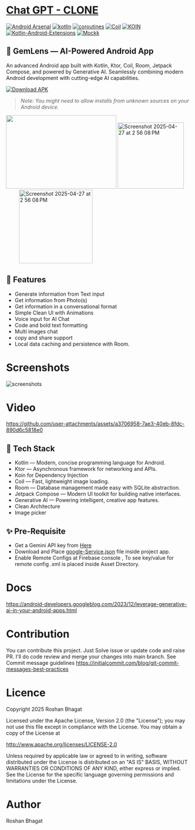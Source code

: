 # [Chat GPT - CLONE](https://github.com/r0shanbhagat/Gemini-AI-Android)


[![Android Arsenal](https://img.shields.io/badge/Android%20Arsenal-android--best--practices-brightgreen.svg?style=flat)](https://android-arsenal.com/details/3/4975)  [![kotlin](https://img.shields.io/badge/Kotlin-1.4.xxx-brightgreen.svg)](https://kotlinlang.org/)  [![coroutines](https://img.shields.io/badge/coroutines-asynchronous-red.svg)](https://kotlinlang.org/docs/reference/coroutines-overview.html)  [![Coil](https://img.shields.io/badge/Coil-imageloading-yellowgreen.svg)]([https://junit.org/junit5/](https://coil-kt.github.io/coil/))  [![KOIN](https://img.shields.io/badge/koin.xx-orange.svg)](https://google.github.io/dagger/)  [![Kotlin-Android-Extensions ](https://img.shields.io/badge/Kotlin--Android--Extensions-plugin-red.svg)](https://kotlinlang.org/docs/tutorials/android-plugin.html)  [![Mockk](https://img.shields.io/badge/Mockk-testing-yellow.svg)](https://mockk.io/) 

🤖 GemLens — AI-Powered Android App
----------
An advanced Android app built with Kotlin, Ktor, Coil, Room, Jetpack Compose, and powered by Generative AI.
Seamlessly combining modern Android development with cutting-edge AI capabilities. </br>

[![Download APK](https://img.shields.io/badge/Download-APK-brightgreen?style=for-the-badge&logo=android)](https://github.com/r0shanbhagat/Gemini-AI-Android/releases/download/v1.0.0/app-production-debug.apk)
> *Note: You might need to allow installs from unknown sources on your Android device.* </br>


<img src="https://github.com/user-attachments/assets/70371acf-f3f2-4dcf-b732-74facad6af55" width="300" height="200">
<img width="180" height="180" alt="Screenshot 2025-04-27 at 2 56 08 PM" src="https://github.com/user-attachments/assets/9df11f93-f09a-4ee0-af4a-0b8eefcdb0dd" />  &nbsp;&nbsp;&nbsp;&nbsp;&nbsp;&nbsp;&nbsp;&nbsp;
<img  width="200" height="200" alt="Screenshot 2025-04-27 at 2 56 08 PM" src="https://github.com/user-attachments/assets/c6981b7a-28eb-4c28-a32d-ee1a0d3d34b2" />

**📱 Features**
----------
- Generate information from Text input 
- Get information from Photo(s) 
- Get information in a conversational format
- Simple Clean UI with Animations
- Voice input for AI Chat
- Code and bold text formatting
- Multi images chat
- copy and share support
- Local data caching and persistence with Room.


# Screenshots
![screenshots](https://github.com/user-attachments/assets/5f7691cd-d3b5-4d1d-aab5-2b31208634a0)

# Video

https://github.com/user-attachments/assets/a3706958-7ae3-40eb-8fdc-890d6c5818e0

**🚀 Tech Stack**
----------
- Kotlin — Modern, concise programming language for Android.
- Ktor — Asynchronous framework for networking and APIs.
- Koin for Dependency Injection
- Coil — Fast, lightweight image loading.
- Room — Database management made easy with SQLite abstraction.
- Jetpack Compose — Modern UI toolkit for building native interfaces.
- Generative AI — Powering intelligent, creative app features.
- Clean Architecture
- Image picker

**✨ Pre-Requisite**
----------
- Get a Gemini API key from [Here](https://aistudio.google.com/app/u/1/apikey)
- Download and Place [google-Service.json](https://console.firebase.google.com/u/0/) file inside project app.
- Enable Remote Configs at Firebase console , To see key/value for remote config .xml is placed inside Asset Directory.


# Docs
https://android-developers.googleblog.com/2023/12/leverage-generative-ai-in-your-android-apps.html

# Contribution
You can contribute this project. Just Solve issue or update code and raise PR. I'll do code review and merge your changes into main branch. See Commit message guidelines https://initialcommit.com/blog/git-commit-messages-best-practices

# Licence
Copyright 2025 Roshan Bhagat

Licensed under the Apache License, Version 2.0 (the "License"); you may not use this file except in compliance with the License. You may obtain a copy of the License at

http://www.apache.org/licenses/LICENSE-2.0

Unless required by applicable law or agreed to in writing, software distributed under the License is distributed on an "AS IS" BASIS, WITHOUT WARRANTIES OR CONDITIONS OF ANY KIND, either express or implied. See the License for the specific language governing permissions and limitations under the License.

# Author
Roshan Bhagat

